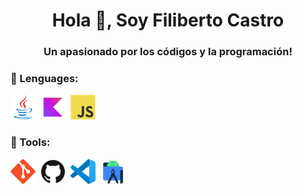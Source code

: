 <div id="user-header" align="center">
	<h1 align="center">Hola 👋, Soy Filiberto Castro </h1>
	<h3>
		Un apasionado por los códigos y la programación!
	</h3>
</div>

<div align="left">
	<h3>🧰 Lenguages: </h3>
	<div>
		<img src="https://github.com/devicons/devicon/blob/master/icons/java/java-original.svg" title="java" width="40" height="40"/>&nbsp;
		<img src="https://github.com/devicons/devicon/blob/master/icons/kotlin/kotlin-original.svg" title="kotlin" width="40" height="40"/>&nbsp;
		<img src="https://github.com/devicons/devicon/blob/master/icons/javascript/javascript-original.svg" title="javascript" width="40" height="40"/>&nbsp;
	</div>
</div>

<div align="left">
	<h3>🔨 Tools: </h3>
	<div>
		<img src="https://github.com/devicons/devicon/blob/master/icons/git/git-original.svg" title="git" width="40" height="40"/>&nbsp;
		<img src="https://github.com/devicons/devicon/blob/master/icons/github/github-original.svg" title="github" width="40" height="40"/>&nbsp;
		<img src="https://github.com/devicons/devicon/blob/master/icons/vscode/vscode-original.svg" title="vscode" width="40" height="40"/>&nbsp;
		<img src="https://github.com/devicons/devicon/blob/master/icons/androidstudio/androidstudio-original.svg" title="androidstudio" width="40" height="40"/>&nbsp;
	</div>
</div>

<!--
**Filiberto-Castro/Filiberto-Castro** is a ✨ _special_ ✨ repository because its `README.md` (this file) appears on your GitHub profile.

Here are some ideas to get you started:

- 🔭 I’m currently working on ...
- 🌱 I’m currently learning ...
- 👯 I’m looking to collaborate on ...
- 🤔 I’m looking for help with ...
- 💬 Ask me about ...
- 📫 How to reach me: ...
- 😄 Pronouns: ...
- ⚡ Fun fact: ...
-->
